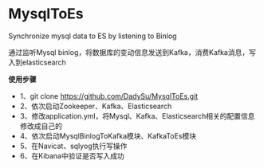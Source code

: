 # MysqlToEs
Synchronize mysql data to ES by listening to Binlog



通过监听Mysql binlog，将数据库的变动信息发送到Kafka，消费Kafka消息，写入到elasticsearch

**使用步骤**

- 1、git clone https://github.com/DadySu/MysqlToEs.git
- 2、依次启动Zookeeper、Kafka、Elasticsearch
- 3、修改application.yml，将Mysql、Kafka、Elasticsearch相关的配置信息修改成自己的
- 4、依次启动MysqlBinlogToKafka模块、KafkaToEs模块
- 5、在Navicat、sqlyog执行写操作
- 6、在Kibana中验证是否写入成功
